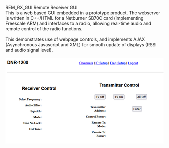 REM_RX_GUI Remote Receiver GUI
<br>
This is a web based GUI embedded in a prototype product. 
The webserver is written in C++/HTML for a Netburner SB70C card (implementing Freescale ARM) and interfaces to a radio, allowing real-time audio and remote control of the radio functions.<br>
<br>
This demonstrates use of webpage controls, and implements AJAX (Asynchronous Javascript and XML) for smooth update of displays (RSSI and audio signal level).<br><br>
<img src="receiver_html.png">
